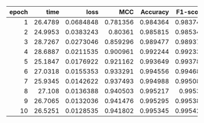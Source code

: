 |   epoch |    time |      loss |      MCC |   Accuracy |   F1-score |
|--------:|--------:|----------:|---------:|-----------:|-----------:|
|       1 | 26.4789 | 0.0684848 | 0.781356 |   0.984364 |   0.983741 |
|       2 | 24.9953 | 0.0383243 | 0.80361  |   0.985815 |   0.985348 |
|       3 | 28.7267 | 0.0273046 | 0.859296 |   0.989477 |   0.989372 |
|       4 | 28.6887 | 0.0211535 | 0.900961 |   0.992244 |   0.992338 |
|       5 | 25.1847 | 0.0176922 | 0.921162 |   0.993649 |   0.993784 |
|       6 | 27.0318 | 0.0155353 | 0.933291 |   0.994556 |   0.994687 |
|       7 | 25.9345 | 0.0142622 | 0.937493 |   0.994988 |   0.995083 |
|       8 | 27.108  | 0.0136388 | 0.940503 |   0.995217 |   0.99531  |
|       9 | 26.7065 | 0.0132036 | 0.941476 |   0.995295 |   0.995386 |
|      10 | 26.5251 | 0.0128535 | 0.941802 |   0.995345 |   0.995428 |